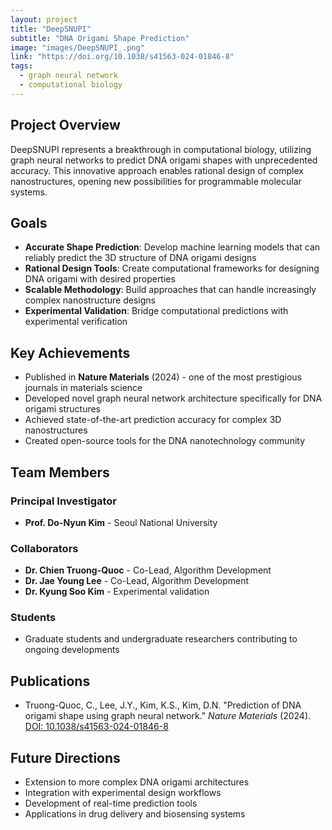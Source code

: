 ```yaml
---
layout: project
title: "DeepSNUPI"
subtitle: "DNA Origami Shape Prediction"
image: "images/DeepSNUPI_.png"
link: "https://doi.org/10.1038/s41563-024-01846-8"
tags:
  - graph neural network
  - computational biology
---
```


## Project Overview

DeepSNUPI represents a breakthrough in computational biology, utilizing graph neural networks to predict DNA origami shapes with unprecedented accuracy. This innovative approach enables rational design of complex nanostructures, opening new possibilities for programmable molecular systems.

## Goals

- **Accurate Shape Prediction**: Develop machine learning models that can reliably predict the 3D structure of DNA origami designs
- **Rational Design Tools**: Create computational frameworks for designing DNA origami with desired properties
- **Scalable Methodology**: Build approaches that can handle increasingly complex nanostructure designs
- **Experimental Validation**: Bridge computational predictions with experimental verification

## Key Achievements

- Published in **Nature Materials** (2024) - one of the most prestigious journals in materials science
- Developed novel graph neural network architecture specifically for DNA origami structures
- Achieved state-of-the-art prediction accuracy for complex 3D nanostructures
- Created open-source tools for the DNA nanotechnology community

## Team Members

### Principal Investigator
- **Prof. Do-Nyun Kim** - Seoul National University

### Collaborators
- **Dr. Chien Truong-Quoc** - Co-Lead, Algorithm Development
- **Dr. Jae Young Lee** - Co-Lead, Algorithm Development
- **Dr. Kyung Soo Kim** - Experimental validation 


### Students
- Graduate students and undergraduate researchers contributing to ongoing developments

## Publications

- Truong-Quoc, C., Lee, J.Y., Kim, K.S., Kim, D.N. "Prediction of DNA origami shape using graph neural network." *Nature Materials* (2024). [DOI: 10.1038/s41563-024-01846-8](https://doi.org/10.1038/s41563-024-01846-8)

## Future Directions

- Extension to more complex DNA origami architectures
- Integration with experimental design workflows
- Development of real-time prediction tools
- Applications in drug delivery and biosensing systems
